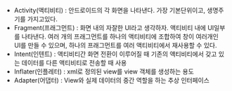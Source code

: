 * Activity(액티비티) : 안드로이드의 각 화면을 나타낸다. 가장 기본단위이고, 생명주기를 가지고있다.
* Fragment(프래그먼트) : 화면 내의 자잘한 UI라고 생각하자. 액티비티 내에 UI일부를 나타낸다. 여러 개의 프래그먼트를 하나의 액티비티에 조합하여 창이 여러개인 UI를 만들 수 있으며, 하나의 프래그먼트를 여러 액티비티에서 재사용할 수 있다.
* Intent(인텐트) : 액티비티간 화면 전환이 이루어질 때 기존의 액티비티에서 갖고 있는 데이터를 다른 액티비티로 전송할 때 사용
* Inflater(인플레터) : xml로 정의된 view를 view 객체를 생성하는 용도
* Adapter(어댑터) : View와 실제 데이터의 중간 역할을 하는 추상 인터페이스
